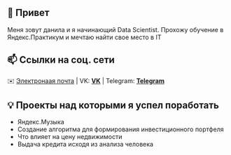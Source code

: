 ## 👋 Привет

Меня зовут данила и я начинающий Data Scientist. Прохожу обучение в Яндекс.Практикум и мечтаю найти свое место в IT

## 📫 Ссылки на соц. сети

✉️ [Электронаая почта](mailto:danya.ekmov0822@gmail.com) | VK: [**VK**](https://vk.com/oooekimof)  |  Telegram: [**Telegram**](https://t.me/j7DICE)

## 💡 Проекты над которыми я успел поработать
- Яндекс.Музыка
- Создание алгоритма для формирования инвестиционного портфеля
- Что влияет на цену недвижимости
- Выдача кредита исходя из анализа человека
